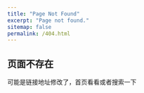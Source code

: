 ```yaml
---
title: "Page Not Found"
excerpt: "Page not found."
sitemap: false
permalink: /404.html
---
```

## 页面不存在

可能是链接地址修改了，首页看看或者搜索一下
